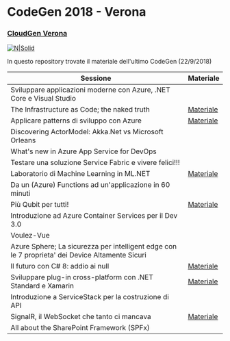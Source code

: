 # CodeGen 2018 - Verona
### [CloudGen Verona](http://cloudgen.it)

[![N|Solid](https://codegen2018.azurewebsites.net/wp-content/uploads/2018/06/Logo-CloudGen-jpg-458x458.jpg)](logo)

In questo repository trovate il materiale dell'ultimo CodeGen (22/9/2018)

| Sessione | Materiale |
| ------ | ------ |
| Sviluppare applicazioni moderne con Azure, .NET Core e Visual Studio | |
| The Infrastructure as Code; the naked truth | [Materiale][LinkITPro] |
| Applicare patterns di sviluppo con Azure | [Materiale][LinkAzureCloud] |
| Discovering ActorModel: Akka.Net vs Microsoft Orleans |  |
| What's new in Azure App Service for DevOps |  |
| Testare una soluzione Service Fabric e vivere felici!!! | |
| Laboratorio di Machine Learning in ML.NET | [Materiale][LinkML] |
| Da un (Azure) Functions ad un'applicazione in 60 minuti |  |
| Più Qubit per tutti! | [Materiale][LinkQsharp] |
| Introduzione ad Azure Container Services per il Dev 3.0 |  |
| Voulez-Vue | |
| Azure Sphere; La sicurezza per intelligent edge con le 7 proprieta' dei Device Altamente Sicuri |  |
| Il futuro con C# 8: addio ai null | [Materiale][LinkCSharp] |
| Sviluppare plug-in cross-platform con .NET Standard e Xamarin | [Materiale][LinkXamarin] |
| Introduzione a ServiceStack per la costruzione di API | |
| SignalR, il WebSocket che tanto ci mancava | [Materiale][LinkSignalr]  |
| All about the SharePoint Framework (SPFx) | |

   [LinkML]: <https://github.com/CloudGenVR/CodeGen2018/tree/master/08%20-%20Laboratorio%20di%20Machine%20Learning%20in%20ML.NET>
   [LinkQsharp]: <https://github.com/CloudGenVR/CodeGen2018/tree/master/10%20-%20Pi%C3%B9%20Qubit%20per%20tutti>
   [LinkITPro]: <https://github.com/CloudGenVR/CodeGen2018/tree/master/03%20-%20The%20Infrastructure%20as%20Code%3B%20the%20naked%20truth>
   [LinkCSharp]: <https://github.com/CloudGenVR/CodeGen2018/tree/master/14%20-%20Il%20futuro%20con%20C%23%208%20addio%20ai%20null>
   [LinkSignalr]: <https://github.com/CloudGenVR/CodeGen2018/tree/master/17%20-%20SignalR%20il%20WebSocket%20che%20tanto%20ci%20mancava>
   [LinkAzureCloud]: <https://github.com/CloudGenVR/CodeGen2018/tree/master/04%20-%20Applicare%20patterns%20di%20sviluppo%20con%20Azure>
   [LinkXamarin]: <https://github.com/CloudGenVR/CodeGen2018/tree/master/15%20-%20Sviluppare%20plug-in%20cross-platform%20con%20.NET%20Standard%20e%20Xamarin>
   [LinkIntro]: <>
   [LinkOrleans]: <>
   [LinkFabric]: <>
   [LinkFunctions]: <>
   [LinkContainers]: <>
   [LinkVue]: <>
   [LinkSphere]: <>
   [LinkServiceStack]: <>
   [LinkSharepoint]: <>
